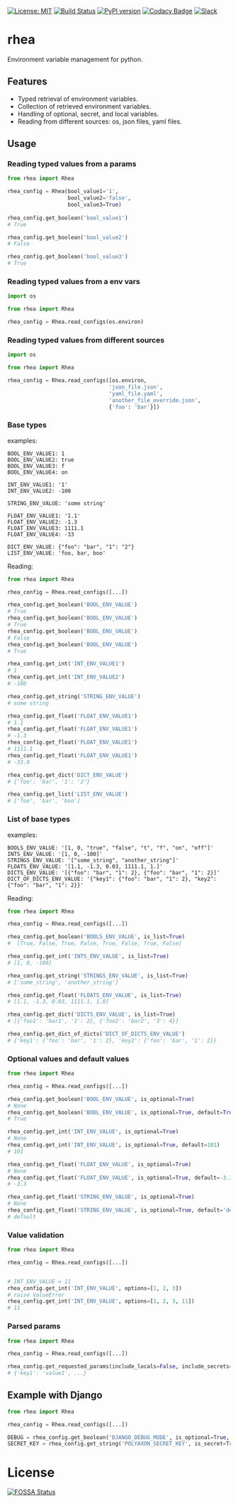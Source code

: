 [![License: MIT](https://img.shields.io/badge/License-MIT-green.svg)](LICENSE)
[![Build Status](https://travis-ci.org/polyaxon/rhea.svg?branch=master)](https://travis-ci.org/polyaxon/rhea)
[![PyPI version](https://badge.fury.io/py/rhea.svg)](https://badge.fury.io/py/rhea)
[![Codacy Badge](https://api.codacy.com/project/badge/Grade/e49f4132c90e496e974d3e9883ee4d8c)](https://www.codacy.com/app/polyaxon/rhea?utm_source=github.com&amp;utm_medium=referral&amp;utm_content=polyaxon/rhea&amp;utm_campaign=Badge_Grade)
[![Slack](https://img.shields.io/badge/chat-on%20slack-aadada.svg?logo=slack&longCache=true)](https://join.slack.com/t/polyaxon/shared_invite/enQtMzQ0ODc2MDg1ODc0LWY2ZTdkMTNmZjBlZmRmNjQxYmYwMTBiMDZiMWJhODI2ZTk0MDU4Mjg5YzA5M2NhYzc5ZjhiMjczMDllYmQ2MDg)

# rhea
Environment variable management for python.

## Features 

 * Typed retrieval of environment variables.
 * Collection of retrieved environment variables.
 * Handling of optional, secret, and local variables.
 * Reading from different sources: os, json files, yaml files.

## Usage

### Reading typed values from a params


```python
from rhea import Rhea

rhea_config = Rhea(bool_value1='1', 
                   bool_value2='false', 
                   bool_value3=True)
                   
rhea_config.get_boolean('bool_value1')
# True

rhea_config.get_boolean('bool_value2')
# False

rhea_config.get_boolean('bool_value3')
# True
```

### Reading typed values from a env vars


```python
import os

from rhea import Rhea

rhea_config = Rhea.read_configs(os.environ)
```

### Reading typed values from different sources

```python
import os

from rhea import Rhea

rhea_config = Rhea.read_configs([os.environ, 
                                'json_file.json', 
                                'yaml_file.yaml',
                                'another_file_override.json',
                                {'foo': 'bar'}])
```

### Base types

examples:

```
BOOL_ENV_VALUE1: 1
BOOL_ENV_VALUE2: true
BOOL_ENV_VALUE3: f
BOOL_ENV_VALUE4: on

INT_ENV_VALUE1: '1' 
INT_ENV_VALUE2: -100

STRING_ENV_VALUE: 'some string'

FLOAT_ENV_VALUE1: '1.1'
FLOAT_ENV_VALUE2: -1.3
FLOAT_ENV_VALUE3: 1111.1
FLOAT_ENV_VALUE4: -33

DICT_ENV_VALUE: {"foo": "bar", "1": "2"}
LIST_ENV_VALUE: 'foo, bar, boo'
```

Reading:

```python
from rhea import Rhea

rhea_config = Rhea.read_configs([...])

rhea_config.get_boolean('BOOL_ENV_VALUE')
# True
rhea_config.get_boolean('BOOL_ENV_VALUE')
# True
rhea_config.get_boolean('BOOL_ENV_VALUE')
# False
rhea_config.get_boolean('BOOL_ENV_VALUE')
# True

rhea_config.get_int('INT_ENV_VALUE1')  
# 1
rhea_config.get_int('INT_ENV_VALUE2')  
# -100

rhea_config.get_string('STRING_ENV_VALUE')  
# some string

rhea_config.get_float('FLOAT_ENV_VALUE1')
# 1.1
rhea_config.get_float('FLOAT_ENV_VALUE1')
# -1.3
rhea_config.get_float('FLOAT_ENV_VALUE1')
# 1111.1
rhea_config.get_float('FLOAT_ENV_VALUE1')
# -33.0

rhea_config.get_dict('DICT_ENV_VALUE')
# {'foo': 'bar', '1': '2'}

rhea_config.get_list('LIST_ENV_VALUE')
# ['foo', 'bar', 'boo']
```

### List of base types

examples:

```
BOOLS_ENV_VALUE: '[1, 0, "true", "false", "t", "f", "on", "off"]'
INTS_ENV_VALUE: '[1, 0, -100]'
STRINGS_ENV_VALUE: '["some_string", "another_string"]'
FLOATS_ENV_VALUE: '[1.1, -1.3, 0.03, 1111.1, 1.]'
DICTS_ENV_VALUE: '[{"foo": "bar", "1": 2}, {"foo": "bar", "1": 2}]'
DICT_OF_DICTS_ENV_VALUE: '{"key1": {"foo": "bar", "1": 2}, "key2": {"foo": "bar", "1": 2}}'
```

Reading:

```python
from rhea import Rhea

rhea_config = Rhea.read_configs([...])

rhea_config.get_boolean('BOOLS_ENV_VALUE', is_list=True)
#  [True, False, True, False, True, False, True, False]

rhea_config.get_int('INTS_ENV_VALUE', is_list=True)
# [1, 0, -100]

rhea_config.get_string('STRINGS_ENV_VALUE', is_list=True)
# ['some_string', 'another_string']

rhea_config.get_float('FLOATS_ENV_VALUE', is_list=True)
# [1.1, -1.3, 0.03, 1111.1, 1.0]

rhea_config.get_dict('DICTS_ENV_VALUE', is_list=True)
# [{'foo1': 'bar1', '1': 2}, {'foo2': 'bar2', '3': 4}]

rhea_config.get_dict_of_dicts('DICT_OF_DICTS_ENV_VALUE')
# {'key1': {'foo': 'bar', '1': 2}, 'key2': {'foo': 'bar', '1': 2}}
```

### Optional values and default values


```python
from rhea import Rhea

rhea_config = Rhea.read_configs([...])

rhea_config.get_boolean('BOOL_ENV_VALUE', is_optional=True)
# None
rhea_config.get_boolean('BOOL_ENV_VALUE', is_optional=True, default=True)
# True

rhea_config.get_int('INT_ENV_VALUE', is_optional=True)
# None
rhea_config.get_int('INT_ENV_VALUE', is_optional=True, default=101)
# 101

rhea_config.get_float('FLOAT_ENV_VALUE', is_optional=True)
# None
rhea_config.get_float('FLOAT_ENV_VALUE', is_optional=True, default=-3.3)
# -3.3

rhea_config.get_float('STRING_ENV_VALUE', is_optional=True)
# None
rhea_config.get_float('STRING_ENV_VALUE', is_optional=True, default='default')
# default
```

### Value validation


```python
from rhea import Rhea

rhea_config = Rhea.read_configs([...])


# INT_ENV_VALUE = 11
rhea_config.get_int('INT_ENV_VALUE', options=[1, 2, 3])
# raise ValueError
rhea_config.get_int('INT_ENV_VALUE', options=[1, 2, 3, 11])
# 11
```

### Parsed params


```python
from rhea import Rhea

rhea_config = Rhea.read_configs([...])

rhea_config.get_requested_params(include_locals=False, include_secrets=False)
# {'key1': 'value1', ...}
```

## Example with Django

```python
from rhea import Rhea

rhea_config = Rhea.read_configs([...])

DEBUG = rhea_config.get_boolean('DJANGO_DEBUG_MODE', is_optional=True, default=False)
SECRET_KEY = rhea_config.get_string('POLYAXON_SECRET_KEY', is_secret=True)
```

# License

[![FOSSA Status](https://app.fossa.io/api/projects/git%2Bgithub.com%2Fpolyaxon%2Frhea.svg?type=large)](https://app.fossa.io/projects/git%2Bgithub.com%2Fpolyaxon%2Frhea?ref=badge_large)
